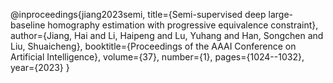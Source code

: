 @inproceedings{jiang2023semi,
  title={Semi-supervised deep large-baseline homography estimation with progressive equivalence constraint},
  author={Jiang, Hai and Li, Haipeng and Lu, Yuhang and Han, Songchen and Liu, Shuaicheng},
  booktitle={Proceedings of the AAAI Conference on Artificial Intelligence},
  volume={37},
  number={1},
  pages={1024--1032},
  year={2023}
}